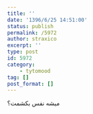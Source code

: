 ```yaml
---
title: ''
date: '1396/6/25 14:51:00'
status: publish
permalink: /5972
author: straxico
excerpt: ''
type: post
id: 5972
category:
    - tytomood
tag: []
post_format: []
---
```

میشه نفس بکشمت؟